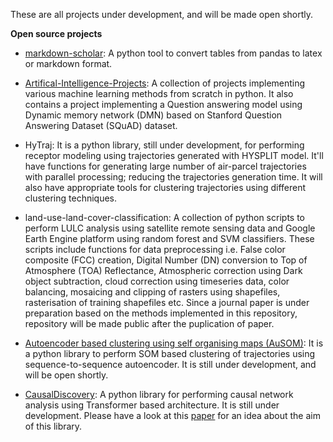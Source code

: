 <!--
.. title: Projects
.. slug: projects
.. date: 2020-05-05 20:11:51 UTC+05:30
.. tags: 
.. category: 
.. link: 
.. description: 
.. type: text
-->

These are all projects under development, and will be made open shortly.

**Open source projects**

- [markdown-scholar](https://github.com/pankajkarman/markdown-scholar): A python tool to convert tables from pandas to latex or markdown format.

- [Artifical-Intelligence-Projects](https://github.com/pankajkarman/Artifical-Intelligence-Projects): A collection of projects implementing various machine learning methods from scratch in python. It also contains a project implementing a Question answering model using Dynamic memory network (DMN) based on Stanford Question Answering Dataset (SQuAD) dataset.

- HyTraj: It is a python library, still under development, for performing receptor modeling using trajectories generated with HYSPLIT model. It'll have functions for generating large number of air-parcel trajectories with parallel processing; reducing the trajectories generation time. It will also have appropriate tools for clustering trajectories using different clustering techniques. 

- land-use-land-cover-classification: A collection of python scripts to perform LULC analysis using satellite remote sensing data and Google Earth Engine platform using random forest and SVM classifiers. These scripts include functions for data preprocessing i.e. False color composite (FCC) creation, Digital Number (DN) conversion to Top of Atmosphere (TOA) Reflectance, Atmospheric correction using Dark object subtraction, cloud correction using timeseries data, color balancing, mosaicing and clipping of rasters using shapefiles, rasterisation of training shapefiles etc. Since a journal paper is under preparation based on the methods implemented in this repository, repository will be made public after the puplication of paper.

- [Autoencoder based clustering using self organising maps (AuSOM)](https://github.com/pankajkarman/AuSOM): It is a python library to perform SOM based clustering of trajectories using sequence-to-sequence autoencoder. It is still under development, and will be open shortly. 

- [CausalDiscovery](https://github.com/pankajkarman/CausalDiscovery): A python library for performing causal network analysis using Transformer based architecture. It is still under development. Please have a look at this [paper](https://www.mdpi.com/2504-4990/1/1/19) for an idea about the aim of this library.
